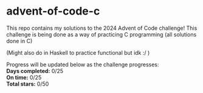 # advent-of-code-c
This repo contains my solutions to the 2024 Advent of Code challenge!
This challenge is being done as a way of practicing C programming (all solutions done in C)

(Might also do in Haskell to practice functional but idk :/ )

Progress will be updated below as the challenge progresses:\
**Days completed:** 0/25\
    **On time:** 0/25\
**Total stars:** 0/50
